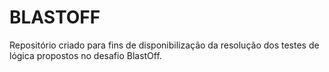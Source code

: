 # BLASTOFF
Repositório criado para fins de disponibilização da resolução dos testes de lógica propostos no desafio BlastOff.
